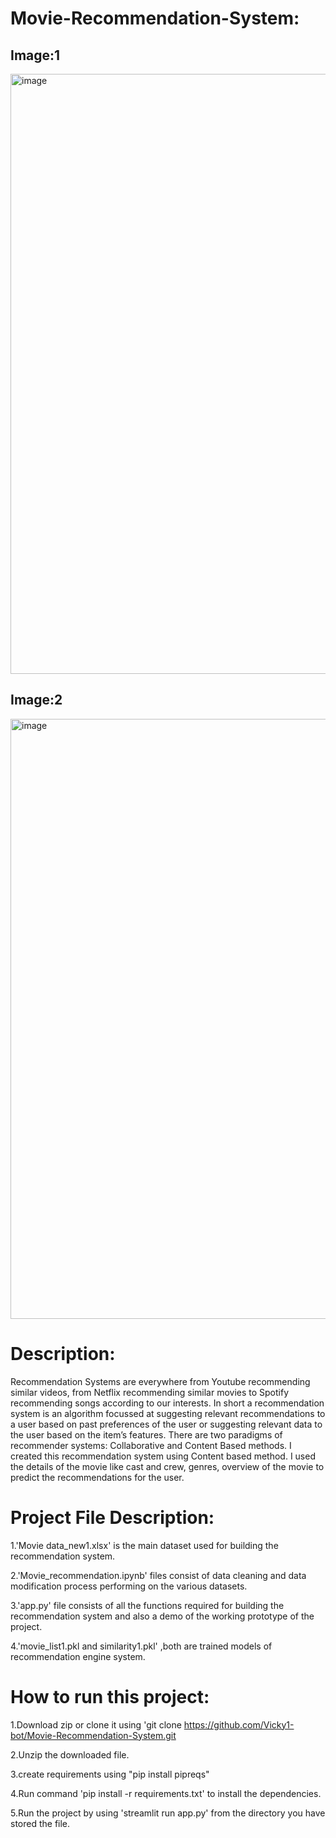 # Movie-Recommendation-System:

## Image:1

<img width="960" alt="image" src="https://user-images.githubusercontent.com/76062756/142762802-b45df751-33d4-4139-a71a-8aad2c1b6d8a.png">

## Image:2

<img width="960" alt="image" src="https://user-images.githubusercontent.com/76062756/142763179-659424d3-917e-4cfa-8082-2003ace63279.png">

# Description:

Recommendation Systems are everywhere from Youtube recommending similar videos, from Netflix recommending similar movies to Spotify recommending songs according to our interests. In short a recommendation system is an algorithm focussed at suggesting relevant recommendations to a user based on past preferences of the user or suggesting relevant data to the user based on the item’s features. There are two paradigms of recommender systems: Collaborative and Content Based methods. I created this recommendation system using Content based method. I used the details of the movie like cast and crew, genres, overview of the movie to predict the recommendations for the user.

# Project File Description:

1.'Movie data_new1.xlsx' is the main dataset used for building the recommendation system.

2.'Movie_recommendation.ipynb' files consist of data cleaning and data modification process performing on the various datasets.

3.'app.py' file consists of all the functions required for building the recommendation system and  also a demo of the working prototype of the project.

4.'movie_list1.pkl and similarity1.pkl' ,both are trained models of recommendation engine system.

# How to run this project:

1.Download zip or clone it using 'git clone https://github.com/Vicky1-bot/Movie-Recommendation-System.git 

2.Unzip the downloaded file.

3.create requirements using "pip install pipreqs"

4.Run command 'pip install -r requirements.txt' to install the dependencies.
 
5.Run the project by using 'streamlit run app.py' from the directory you have stored the file.
